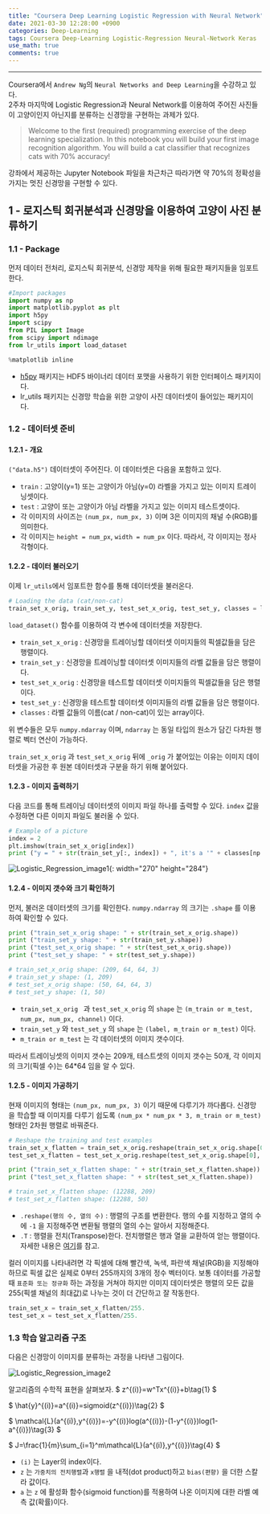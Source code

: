 ```yaml
---
title: "Coursera Deep Learning Logistic Regression with Neural Network"
date: 2021-03-30 12:28:00 +0900
categories: Deep-Learning
tags: Coursera Deep-Learning Logistic-Regression Neural-Network Keras
use_math: true
comments: true
---
```


---
Coursera에서 `Andrew Ng`의 `Neural Networks and Deep Learning`을 수강하고 있다.  
2주차 마지막에 Logistic Regression과 Neural Network를 이용하여 주어진 사진들이 고양이인지 아닌지를 분류하는 신경망을 구현하는 과제가 있다.

> Welcome to the first (required) programming exercise of the deep learning specialization. In this notebook you will build your first image recognition algorithm. You will build a cat classifier that recognizes cats with 70% accuracy!

강좌에서 제공하는 Jupyter Notebook 파일을 차근차근 따라가면 약 70%의 정확성을 가지는 멋진 신경망을 구현할 수 있다.

## 1 - 로지스틱 회귀분석과 신경망을 이용하여 고양이 사진 분류하기
### 1.1 - Package
먼저 데이터 전처리, 로지스틱 회귀분석, 신경망 제작을 위해 필요한 패키지들을 임포트한다.

```python
#Import packages
import numpy as np
import matplotlib.pyplot as plt
import h5py
import scipy
from PIL import Image
from scipy import ndimage
from lr_utils import load_dataset

%matplotlib inline
```

+ [h5py](http://www.h5py.org) 패키지는 HDF5 바이너리 데이터 포맷을 사용하기 위한 인터페이스 패키지이다.
+ lr_utils 패키지는 신경망 학습을 위한 고양이 사진 데이터셋이 들어있는 패키지이다.

### 1.2 - 데이터셋 준비

#### 1.2.1 - 개요

`("data.h5")` 데이터셋이 주어진다. 이 데이터셋은 다음을 포함하고 있다.

+ `train` : 고양이(y=1) 또는 고양이가 아님(y=0) 라벨을 가지고 있는 이미지 트레이닝셋이다.
+ `test` : 고양이 또는 고양이가 아님 라벨을 가지고 있는 이미지 테스트셋이다.
+ 각 이미지의 사이즈는 `(num_px, num_px, 3)` 이며 3은 이미지의 채널 수(RGB)를 의미한다.
+ 각 이미지는 `height = num_px`, `width = num_px` 이다. 따라서, 각 이미지는 정사각형이다.

#### 1.2.2 - 데이터 불러오기

이제 `lr_utils`에서 임포트한 함수를 통해 데이터셋을 불러온다.

```python
# Loading the data (cat/non-cat)
train_set_x_orig, train_set_y, test_set_x_orig, test_set_y, classes = load_dataset()
```

`load_dataset()` 함수를 이용하여 각 변수에 데이터셋을 저장한다.

+ `train_set_x_orig` : 신경망을 트레이닝할 데이터셋 이미지들의 픽셀값들을 담은 행렬이다.
+ `train_set_y` : 신경망을 트레이닝할 데이터셋 이미지들의 라벨 값들을 담은 행렬이다.
+ `test_set_x_orig` : 신경망을 테스트할 데이터셋 이미지들의 픽셀값들을 담은 행렬이다.
+ `test_set_y` : 신경망을 테스트할 데이터셋 이미지들의 라벨 값들을 담은 행렬이다.
+ `classes` : 라벨 값들의 이름(cat / non-cat)이 있는 array이다.

위 변수들은 모두 `numpy.ndarray` 이며,  `ndarray` 는 동일 타입의 원소가 담긴 다차원 행렬로 벡터 연산이 가능하다.

`train_set_x_orig` 과 `test_set_x_orig` 뒤에 `_orig` 가 붙어있는 이유는 이미지 데이터셋을 가공한 후 원본 데이터셋과 구분을 하기 위해 붙어있다.

#### 1.2.3 - 이미지 출력하기

다음 코드를 통해 트레이닝 데이터셋의 이미지 파일 하나를 출력할 수 있다. `index` 값을 수정하면 다른 이미지 파일도 불러올 수 있다.

```python
# Example of a picture
index = 2
plt.imshow(train_set_x_orig[index])
print ("y = " + str(train_set_y[:, index]) + ", it's a '" + classes[np.squeeze(train_set_y[:, index])].decode("utf-8") +  "' picture.")
```
![Logistic_Regression_image1](/assets/Logistic_Regression_image1.png){: width="270" height="284"}

#### 1.2.4 - 이미지 갯수와 크기 확인하기

먼저, 불러온 데이터셋의 크기를 확인한다. `numpy.ndarray` 의 크기는 `.shape` 를 이용하여 확인할 수 있다.

```python
print ("train_set_x_orig shape: " + str(train_set_x_orig.shape))
print ("train_set_y shape: " + str(train_set_y.shape))
print ("test_set_x_orig shape: " + str(test_set_x_orig.shape))
print ("test_set_y shape: " + str(test_set_y.shape))

# train_set_x_orig shape: (209, 64, 64, 3)
# train_set_y shape: (1, 209)
# test_set_x_orig shape: (50, 64, 64, 3)
# test_set_y shape: (1, 50)
```

+ `train_set_x_orig ` 과 `test_set_x_orig` 의 `shape` 는 `(m_train or m_test, num_px, num_px, channel)` 이다.
+ `train_set_y` 와 `test_set_y` 의 `shape` 는 `(label, m_train or m_test)` 이다.
+ `m_train or m_test` 는 각 데이터셋의 이미지 갯수이다.

따라서 트레이닝셋의 이미지 갯수는 209개, 테스트셋의 이미지 갯수는 50개, 각 이미지의 크기(픽셀 수)는 64*64 임을 알 수 있다.

#### 1.2.5 - 이미지 가공하기

현재 이미지의 형태는 `(num_px, num_px, 3)` 이기 때문에 다루기가 까다롭다. 신경망을 학습할 때 이미지를 다루기 쉽도록 `(num_px * num_px * 3, m_train or m_test)` 형태인 2차원 행렬로 바꿔준다.

```python
# Reshape the training and test examples
train_set_x_flatten = train_set_x_orig.reshape(train_set_x_orig.shape[0], -1).T
test_set_x_flatten = test_set_x_orig.reshape(test_set_x_orig.shape[0], -1).T

print ("train_set_x_flatten shape: " + str(train_set_x_flatten.shape))
print ("test_set_x_flatten shape: " + str(test_set_x_flatten.shape))

# train_set_x_flatten shape: (12288, 209)
# test_set_x_flatten shape: (12288, 50)
```

+ `.reshape(행의 수, 열의 수)` : 행렬의 구조를 변환한다. 행의 수를 지정하고 열의 수에 `-1` 을 지정해주면 변환될 행렬의 열의 수는 알아서 지정해준다.
+ `.T` : 행렬을 전치(Transpose)한다. 전치행렬은 행과 열을 교환하여 얻는 행렬이다. 자세한 내용은 [여기](https://ko.wikipedia.org/wiki/%EC%A0%84%EC%B9%98%ED%96%89%EB%A0%AC)를 참고.

컬러 이미지를 나타내려면 각 픽셀에 대해 빨간색, 녹색, 파란색 채널(RGB)을 지정해야 하므로 픽셀 값은 실제로 0부터 255까지의 3개의 정수 벡터이다. 보통 데이터를 가공할 때 `표준화 또는 정규화` 하는 과정을 거쳐야 하지만 이미지 데이터셋은 행렬의 모든 값을 255(픽셀 채널의 최대값)로 나누는 것이 더 간단하고 잘 작동한다.

```python
train_set_x = train_set_x_flatten/255.
test_set_x = test_set_x_flatten/255.
```

### 1.3 학습 알고리즘 구조

다음은 신경망이 이미지를 분류하는 과정을 나타낸 그림이다.

![Logistic_Regression_image2](/assets/Logistic_Regression_image2.png)

알고리즘의 수학적 표현을 살펴보자.
$
z^{(i)}=w^Tx^{(i)}+b\tag{1}
$

$
\hat{y}^{(i)}=a^{(i)}=sigmoid(z^{(i)})\tag{2}
$

$
\mathcal{L}(a^{(i)},y^{(i)})=-y^{(i)}log(a^{(i)})-(1-y^{(i)})log(1-a^{(i)})\tag{3}
$

$
J=\frac{1}{m}\sum_{i=1}^m\mathcal{L}(a^{(i)},y^{(i)})\tag{4}
$

+ `(i)` 는 Layer의 index이다.
+ `z` 는 `가중치의 전치행렬`과 `x행렬` 을 내적(dot product)하고 `bias(편향)` 을 더한 스칼라 값이다.
+ `a` 는 `z` 에 활성화 함수(sigmoid function)를 적용하여 나온 이미지에 대한 라벨 예측 값(확률)이다.
